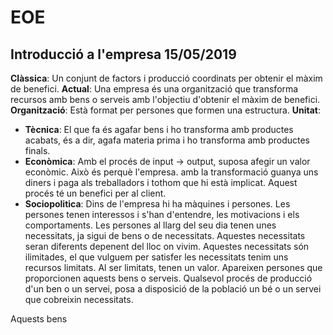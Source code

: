 # EOE

## Introducció a l'empresa 15/05/2019

**Clàssica**: Un conjunt de factors i producció coordinats per obtenir el màxim de benefici.
**Actual**: Una empresa és una organització que transforma recursos amb bens o serveis amb l'objectiu d'obtenir el màxim de benefici.
**Organització**: Està format per persones que formen una estructura.
**Unitat**:
* **Tècnica**: El que fa és agafar bens i ho transforma amb productes acabats, és a dir, agafa materia prima i ho transforma amb productes finals.
* **Econòmica**: Amb el procés de input -> output, suposa afegir un valor econòmic. Això és perquè l'empresa. amb la transformació guanya uns diners i paga als treballadors i tothom que hi està implicat. Aquest procés té un benefici per al client.
* **Sociopolitica**: Dins de l'empresa hi ha màquines i persones. Les persones tenen interessos i s'han d'entendre, les motivacions i els comportaments. Les persones al llarg del seu dia tenen unes necessitats, ja sigui de bens o de necessitats. Aquestes necessitats seran diferents depenent del lloc on vivim. Aquestes necessitats són ilimitades, el que vulguem per satisfer les necessitats tenim uns recursos limitats. Al ser limitats, tenen un valor. Apareixen persones que proporcionen aquests bens o serveis. Qualsevol procés de producció d'un ben o un servei, posa a disposició de la població un bé o un servei que cobreixin necessitats.

Aquests bens 
